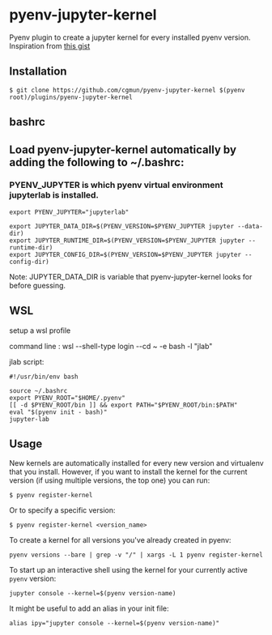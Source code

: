 # pyenv-jupyter-kernel

Pyenv plugin to create a jupyter kernel for every installed pyenv version. Inspiration from [this gist](https://gist.github.com/thvitt/9072336288921f57ec8741eb4b8b024e)

## Installation

```shell
$ git clone https://github.com/cgmun/pyenv-jupyter-kernel $(pyenv root)/plugins/pyenv-jupyter-kernel
```
## bashrc
## Load pyenv-jupyter-kernel automatically by adding the following to ~/.bashrc:

### PYENV_JUPYTER is which pyenv virtual environment jupyterlab is installed.
~~~
export PYENV_JUPYTER="jupyterlab"

export JUPYTER_DATA_DIR=$(PYENV_VERSION=$PYENV_JUPYTER jupyter --data-dir)
export JUPYTER_RUNTIME_DIR=$(PYENV_VERSION=$PYENV_JUPYTER jupyter --runtime-dir)
export JUPYTER_CONFIG_DIR=$(PYENV_VERSION=$PYENV_JUPYTER jupyter --config-dir)
~~~
Note: JUPYTER_DATA_DIR is variable that pyenv-jupyter-kernel looks for before guessing.


## WSL
 setup a wsl profile
 
 command line : wsl --shell-type login --cd ~ -e bash -l "jlab"
 
 jlab script:
 ~~~
#!/usr/bin/env bash

source ~/.bashrc
export PYENV_ROOT="$HOME/.pyenv"
[[ -d $PYENV_ROOT/bin ]] && export PATH="$PYENV_ROOT/bin:$PATH"
eval "$(pyenv init - bash)"
jupyter-lab
~~~
 
## Usage

New kernels are automatically installed for every new version and virtualenv that you install. However, if you want to install the kernel for the current version (if using multiple versions, the top one) you can run:

```shell
$ pyenv register-kernel
```

Or to specify a specific version:

```shell
$ pyenv register-kernel <version_name>
```

To create a kernel for all versions you've already created in pyenv:

```shell
pyenv versions --bare | grep -v "/" | xargs -L 1 pyenv register-kernel
```

To start up an interactive shell using the kernel for your currently active `pyenv` version:

```shell
jupyter console --kernel=$(pyenv version-name)
```

It might be useful to add an alias in your init file:

```shell
alias ipy="jupyter console --kernel=$(pyenv version-name)"
```
